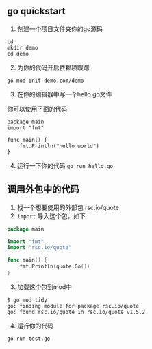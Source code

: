 ## go quickstart

1. 创建一个项目文件夹你的go源码
```
cd 
mkdir demo
cd demo
```

2. 为你的代码开启依赖项跟踪
```
go mod init demo.com/demo
```

3. 在你的编辑器中写一个hello.go文件

你可以使用下面的代码
```golang
package main
import "fmt"

func main() {
    fmt.Println("hello world")
}
```
4. 运行一下你的代码 `go run hello.go`

##  调用外包中的代码
1. 找一个想要使用的外部包 rsc.io/quote
2. `import` 导入这个包，如下
```go
package main

import "fmt"
import "rsc.io/quote"

func main() {
    fmt.Println(quote.Go())
}
```
3. 加载这个包到mod中
```
$ go mod tidy 
go: finding module for package rsc.io/quote
go: found rsc.io/quote in rsc.io/quote v1.5.2
```

4. 运行你的代码
```
go run test.go
```



